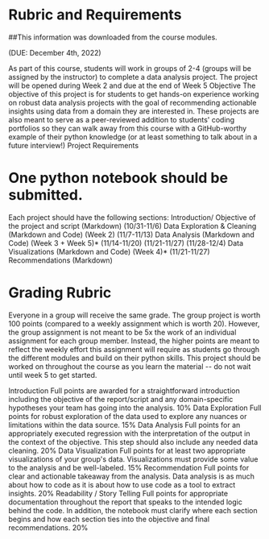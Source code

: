 # Rubric and Requirements 

##This information was downloaded from the course modules.

(DUE: December 4th, 2022)

As part of this course, students will work in groups of 2-4 (groups will be assigned by the instructor) to complete a data analysis project. The project will be opened during Week 2 and due at the end of Week 5 
Objective
The objective of this project is for students to get hands-on experience working on robust data analysis projects with the goal of recommending actionable insights using data from a domain they are interested in. These projects are also meant to serve as a peer-reviewed addition to students' coding portfolios so they can walk away from this course with a GitHub-worthy example of their python knowledge (or at least something to talk about in a future interview!)
Project Requirements 

# One python notebook should be submitted.
Each project should have the following sections:
  Introduction/ Objective of the project and script (Markdown) (10/31-11/6)
  Data Exploration & Cleaning (Markdown and Code) (Week 2) (11/7-11/13)
  Data Analysis (Markdown and Code) (Week 3 + Week 5)* (11/14-11/20) (11/21-11/27) (11/28-12/4)
  Data Visualizations (Markdown and Code) (Week 4)* (11/21-11/27) 
  Recommendations (Markdown)

# Grading Rubric
Everyone in a group will receive the same grade. The group project is worth 100 points (compared to a weekly assignment which is worth 20). 
However, the group assignment is not meant to be 5x the work of an individual assignment for each group member. 
Instead, the higher points are meant to reflect the weekly effort this assignment will require as students go through the different modules and build on their python skills.
This project should be worked on throughout the course as you learn the material -- do not wait until week 5 to get started.


Introduction
Full points are awarded for a straightforward introduction including the objective of the report/script and any domain-specific hypotheses your team has going into the analysis. 
10%
Data Exploration
Full points for robust exploration of the data used to explore any nuances or limitations within the data source. 
15%
Data Analysis
Full points for an appropriately executed regression with the interpretation of the output in the context of the objective. This step should also include any needed data cleaning.
20%
Data Visualization
Full points for at least two appropriate visualizations of your group's data. Visualizations must provide some value to the analysis and be well-labeled. 
15%
Recommendation
Full points for clear and actionable takeaway from the analysis. Data analysis is as much about how to code as it is about how to use code as a tool to extract insights. 
20%
Readability / Story Telling
Full points for appropriate documentation throughout the report that speaks to the intended logic behind the code. In addition, the notebook must clarify where each section begins and how each section ties into the objective and final recommendations. 
20%


